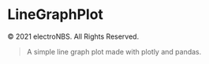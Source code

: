 # LineGraphPlot
&copy; 2021 electroNBS. All Rights Reserved.
<blockquote>A simple line graph plot made with plotly and pandas.</blockquote>
